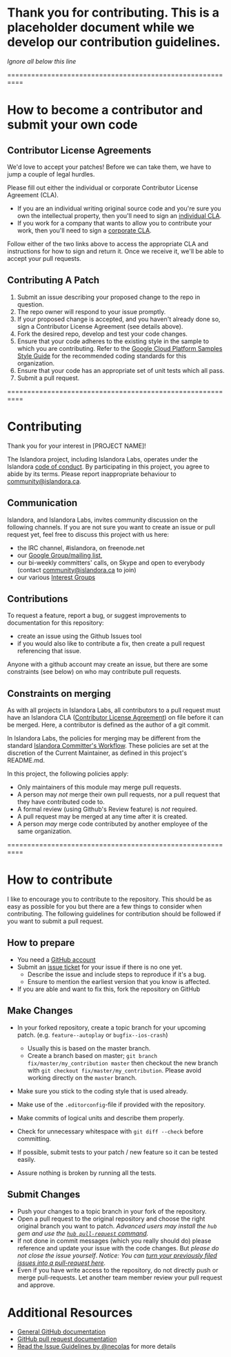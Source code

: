 # Thank you for contributing.  This is a placeholder document while we develop our contribution guidelines.



*Ignore all below this line*

==========================================================

# How to become a contributor and submit your own code

## Contributor License Agreements

We'd love to accept your patches! Before we can take them, we
have to jump a couple of legal hurdles.

Please fill out either the individual or corporate Contributor License Agreement
(CLA).

  * If you are an individual writing original source code and you're sure you
    own the intellectual property, then you'll need to sign an 
    [individual CLA](https://developers.google.com/open-source/cla/individual).
  * If you work for a company that wants to allow you to contribute your work,
    then you'll need to sign a 
    [corporate CLA](https://developers.google.com/open-source/cla/corporate).

Follow either of the two links above to access the appropriate CLA and
instructions for how to sign and return it. Once we receive it, we'll be able to
accept your pull requests.

## Contributing A Patch

1. Submit an issue describing your proposed change to the repo in question.
1. The repo owner will respond to your issue promptly.
1. If your proposed change is accepted, and you haven't already done so, sign a
   Contributor License Agreement (see details above).
1. Fork the desired repo, develop and test your code changes.
1. Ensure that your code adheres to the existing style in the sample to which
   you are contributing. Refer to the 
   [Google Cloud Platform Samples Style Guide](https://github.com/GoogleCloudPlatform/Template/wiki/style.html) for the recommended coding standards for this organization.
1. Ensure that your code has an appropriate set of unit tests which all pass.
1. Submit a pull request.


==========================================================

# Contributing

Thank you for your interest in [PROJECT NAME]! 

The Islandora project, including Islandora Labs, operates under the Islandora [code of conduct]. 
By participating in this project, you agree to abide by its terms. 
Please report inappropriate behaviour to community@islandora.ca.

[code of conduct]: http://islandora.ca/codeofconduct

## Communication

Islandora, and Islandora Labs, invites community discussion on the following channels. If you are not sure you want to create an issue or pull request yet, feel free to discuss this project with us here:
* the IRC channel, #islandora, on freenode.net
* our [Google Group/mailing list], 
* our bi-weekly committers' calls, on Skype and open to everybody (contact community@islandora.ca to join)
* our various [Interest Groups]

[Google Group/mailing list]: https://groups.google.com/forum/#!forum/islandora
[Interest Groups]: https://github.com/islandora-interest-groups

## Contributions

To request a feature, report a bug, or suggest improvements to documentation for this repository:
* create an issue using the Github Issues tool
* if you would also like to contribute a fix, then create a pull request referencing that issue. 

Anyone with a github account may create an issue, but there are some constraints (see below) on who may contribute pull requests.

## Constraints on merging 

As with all projects in Islandora Labs, all contributors to a pull request must have an Islandora 
CLA ([Contributor License Agreement]) on file before it can be merged. 
Here, a contributor is defined as the author of a git commit.

In Islandora Labs, the policies for merging may be different from the standard [Islandora Committer's Workflow]. 
These policies are set at the discretion of the Current Maintainer, as defined in this project's README.md.

In this project, the following policies apply:
* Only maintainers of this module may merge pull requests.
* A person may *not* merge their own pull requests, nor a pull request that they have contributed code to.
* A formal review (using Github's Review feature) is *not* required.
* A pull request may be merged at any time after it is created.
* A person *may* merge code contributed by another employee of the same organization.

[Islandora Labs Committers Group]: https://github.com/orgs/Islandora-Labs/teams/committers/members
[Contributor License Agreement]: https://github.com/Islandora/islandora/blob/7.x/CONTRIBUTING.md#contribute-code
[Islandora Committer's Workflow]: https://github.com/Islandora/islandora/wiki/Islandora-Committers-Workflow



==========================================================

# How to contribute

I like to encourage you to contribute to the repository.
This should be as easy as possible for you but there are a few things to consider when contributing.
The following guidelines for contribution should be followed if you want to submit a pull request.

## How to prepare

* You need a [GitHub account](https://github.com/signup/free)
* Submit an [issue ticket](https://github.com/anselmh/CONTRIBUTING.md/issues) for your issue if there is no one yet.
	* Describe the issue and include steps to reproduce if it's a bug.
	* Ensure to mention the earliest version that you know is affected.
* If you are able and want to fix this, fork the repository on GitHub

## Make Changes

* In your forked repository, create a topic branch for your upcoming patch. (e.g. `feature--autoplay` or `bugfix--ios-crash`)
	* Usually this is based on the master branch.
	* Create a branch based on master; `git branch
	fix/master/my_contribution master` then checkout the new branch with `git
	checkout fix/master/my_contribution`.  Please avoid working directly on the `master` branch.
* Make sure you stick to the coding style that is used already.
* Make use of the `.editorconfig`-file if provided with the repository.
* Make commits of logical units and describe them properly.
* Check for unnecessary whitespace with `git diff --check` before committing.

* If possible, submit tests to your patch / new feature so it can be tested easily.
* Assure nothing is broken by running all the tests.

## Submit Changes

* Push your changes to a topic branch in your fork of the repository.
* Open a pull request to the original repository and choose the right original branch you want to patch.
	_Advanced users may install the `hub` gem and use the [`hub pull-request` command](https://hub.github.com/hub.1.html)._
* If not done in commit messages (which you really should do) please reference and update your issue with the code changes. But _please do not close the issue yourself_.
_Notice: You can [turn your previously filed issues into a pull-request here](http://issue2pr.herokuapp.com/)._
* Even if you have write access to the repository, do not directly push or merge pull-requests. Let another team member review your pull request and approve.

# Additional Resources

* [General GitHub documentation](http://help.github.com/)
* [GitHub pull request documentation](https://help.github.com/articles/about-pull-requests/)
* [Read the Issue Guidelines by @necolas](https://github.com/necolas/issue-guidelines/blob/master/CONTRIBUTING.md) for more details

